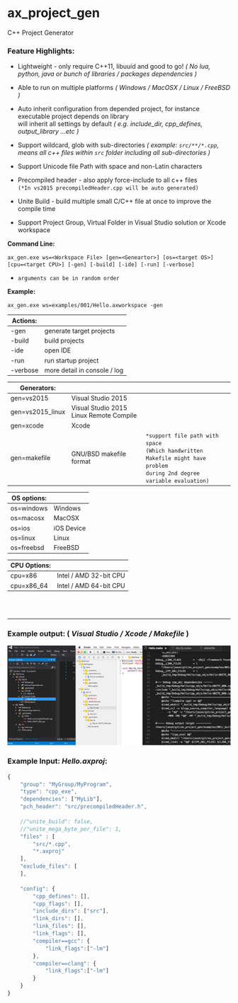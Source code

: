 # ax_project_gen
C++ Project Generator

### Feature Highlights:
* Lightweight - only require C++11, libuuid and good to go! *( No lua, python, java or bunch of libraries / packages dependencies )*

* Able to run on multiple platforms *( Windows / MacOSX / Linux / FreeBSD )*

* Auto inherit configuration from depended project, for instance executable project depends on library <br> will inherit all settings by default *( e.g. include_dir, cpp_defines, output_library ...etc )*

* Support wildcard, glob with sub-directories *( example: ```src/**/*.cpp```,  means all c++ files within `src` folder including all sub-directories )*

* Support Unicode file Path with space and non-Latin characters

* Precompiled header - also apply force-include to all c++ files<br>
`(*In vs2015 precompiledHeader.cpp will be auto generated)`

* Unite Build - build multiple small C/C++ file at once to improve the compile time

* Support Project Group, Virtual Folder in Visual Studio solution or Xcode workspace

**Command Line:**
```
ax_gen.exe ws=<Workspace File> [gen=<Geneartor>] [os=<target OS>] [cpu=<target CPU>] [-gen] [-build] [-ide] [-run] [-verbose] 
```
- `arguments can be in random order`

**Example:**
```
ax_gen.exe ws=examples/001/Hello.axworkspace -gen
```

|**Actions:**||
|-----------|------------------------------|
| -gen		| generate target projects     |
| -build	| build projects               |
| -ide		| open IDE                     |
| -run		| run startup project          |
| -verbose  | more detail in console / log |

|**Generators:**|||
|------------------|-----------------------------------------|---|
| gen=vs2015       | Visual Studio 2015                      ||
| gen=vs2015_linux | Visual Studio 2015 Linux Remote Compile ||
| gen=xcode        | Xcode                                   ||
| gen=makefile     | GNU/BSD makefile format | `*support file path with space` <br>`(Which handwritten Makefile might have problem`<br>`during 2nd degree variable evaluation)` |

|**OS options:**||
|------------|------------|
| os=windows | Windows |
| os=macosx  | MacOSX     |
| os=ios     | iOS Device |
| os=linux   | Linux      |
| os=freebsd | FreeBSD    |

|**CPU Options:**||
|------------|------------|
| cpu=x86    | Intel / AMD 32-bit CPU  |
| cpu=x86_64 | Intel / AMD 64-bit CPU  |

<br>
<br>

--------

### Example output: ( *Visual Studio / Xcode / Makefile* )
![Visual Studio Solution](doc/ScreenShots/2017-04-03.png)

### Example Input: *Hello.axproj*:
```javascript
{
	"group": "MyGroup/MyProgram",
	"type": "cpp_exe",
	"dependencies": ["MyLib"],
	"pch_header": "src/precompiledHeader.h",

	//"unite_build": false,
	//"unite_mega_byte_per_file": 1,
	"files" : [
		"src/*.cpp",
		"*.axproj"
	],
	"exclude_files": [
	],		

	"config": {
		"cpp_defines": [],
		"cpp_flags": [],
		"include_dirs": ["src"],
		"link_dirs": [],
		"link_files": [],
		"link_flags": [],
		"compiler==gcc": {
			"link_flags":["-lm"]			
		},
		"compiler==clang": {
			"link_flags":["-lm"]			
		}
	}
}

```
